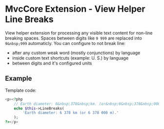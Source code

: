 # MvcCore Extension - View Helper Line Breaks

View helper extension for processing any visible text content for non-line breaking spaces.
Spaces between digits like `9 999` are replaced into `9&nbsp;999` automaticly.
You can configure to not break line:
- after any custom weak word (mostly conjunctions) by language
- inside custom text shortcuts (example: U. S.) by language
- between digits and it's configured units


## Example

Template code:
```php
<p><?php
	// Earth diameter: 6&nbsp;378&nbsp;km. (or&nbsp;6&nbsp;378&nbsp;000&nbsp;m)
	echo $this->LineBreaks(
		'Earth diameter: 6 378 km (or 6 378 000 m).'
	);
?></p>
```
